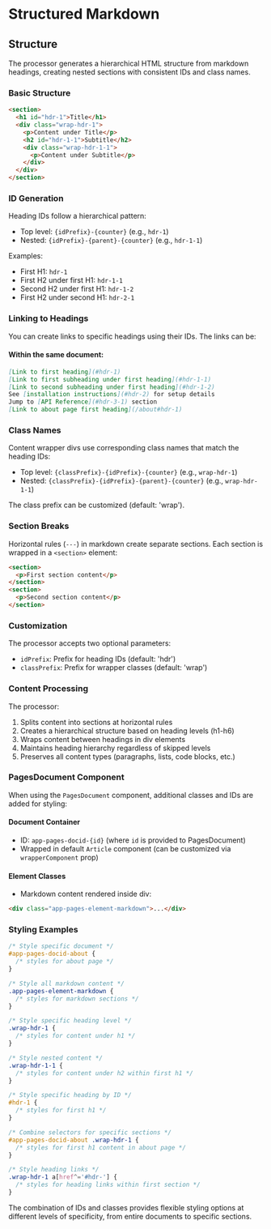 # Structured Markdown

## Structure

The processor generates a hierarchical HTML structure from markdown headings, creating nested sections with consistent IDs and class names.

### Basic Structure

```html
<section>
  <h1 id="hdr-1">Title</h1>
  <div class="wrap-hdr-1">
    <p>Content under Title</p>
    <h2 id="hdr-1-1">Subtitle</h2>
    <div class="wrap-hdr-1-1">
      <p>Content under Subtitle</p>
    </div>
  </div>
</section>
```

### ID Generation

Heading IDs follow a hierarchical pattern:

- Top level: `{idPrefix}-{counter}` (e.g., `hdr-1`)
- Nested: `{idPrefix}-{parent}-{counter}` (e.g., `hdr-1-1`)

Examples:

- First H1: `hdr-1`
- First H2 under first H1: `hdr-1-1`
- Second H2 under first H1: `hdr-1-2`
- First H2 under second H1: `hdr-2-1`

### Linking to Headings

You can create links to specific headings using their IDs. The links can be:

#### Within the same document:

```markdown
[Link to first heading](#hdr-1)
[Link to first subheading under first heading](#hdr-1-1)
[Link to second subheading under first heading](#hdr-1-2)
See [installation instructions](#hdr-2) for setup details
Jump to [API Reference](#hdr-3-1) section
[Link to about page first heading](/about#hdr-1)
```

### Class Names

Content wrapper divs use corresponding class names that match the heading IDs:

- Top level: `{classPrefix}-{idPrefix}-{counter}` (e.g., `wrap-hdr-1`)
- Nested: `{classPrefix}-{idPrefix}-{parent}-{counter}` (e.g., `wrap-hdr-1-1`)

The class prefix can be customized (default: 'wrap').

### Section Breaks

Horizontal rules (`---`) in markdown create separate sections. Each section is wrapped in a `<section>` element:

```html
<section>
  <p>First section content</p>
</section>
<section>
  <p>Second section content</p>
</section>
```

### Customization

The processor accepts two optional parameters:

- `idPrefix`: Prefix for heading IDs (default: 'hdr')
- `classPrefix`: Prefix for wrapper classes (default: 'wrap')

### Content Processing

The processor:

1. Splits content into sections at horizontal rules
2. Creates a hierarchical structure based on heading levels (h1-h6)
3. Wraps content between headings in div elements
4. Maintains heading hierarchy regardless of skipped levels
5. Preserves all content types (paragraphs, lists, code blocks, etc.)

### PagesDocument Component

When using the `PagesDocument` component, additional classes and IDs are added for styling:

#### Document Container

- ID: `app-pages-docid-{id}` (where `id` is provided to PagesDocument)
- Wrapped in default `Article` component (can be customized via `wrapperComponent` prop)

#### Element Classes

- Markdown content rendered inside div:

```html
<div class="app-pages-element-markdown">...</div>
```

### Styling Examples

```css
/* Style specific document */
#app-pages-docid-about {
  /* styles for about page */
}

/* Style all markdown content */
.app-pages-element-markdown {
  /* styles for markdown sections */
}

/* Style specific heading level */
.wrap-hdr-1 {
  /* styles for content under h1 */
}

/* Style nested content */
.wrap-hdr-1-1 {
  /* styles for content under h2 within first h1 */
}

/* Style specific heading by ID */
#hdr-1 {
  /* styles for first h1 */
}

/* Combine selectors for specific sections */
#app-pages-docid-about .wrap-hdr-1 {
  /* styles for first h1 content in about page */
}

/* Style heading links */
.wrap-hdr-1 a[href^='#hdr-'] {
  /* styles for heading links within first section */
}
```

The combination of IDs and classes provides flexible styling options at different levels of specificity, from entire documents to specific sections.
